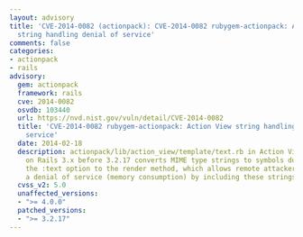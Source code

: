```yaml
---
layout: advisory
title: 'CVE-2014-0082 (actionpack): CVE-2014-0082 rubygem-actionpack: Action View
  string handling denial of service'
comments: false
categories:
- actionpack
- rails
advisory:
  gem: actionpack
  framework: rails
  cve: 2014-0082
  osvdb: 103440
  url: https://nvd.nist.gov/vuln/detail/CVE-2014-0082
  title: 'CVE-2014-0082 rubygem-actionpack: Action View string handling denial of
    service'
  date: 2014-02-18
  description: actionpack/lib/action_view/template/text.rb in Action View in Ruby
    on Rails 3.x before 3.2.17 converts MIME type strings to symbols during use of
    the :text option to the render method, which allows remote attackers to cause
    a denial of service (memory consumption) by including these strings in headers.
  cvss_v2: 5.0
  unaffected_versions:
  - ">= 4.0.0"
  patched_versions:
  - ">= 3.2.17"
---
```

